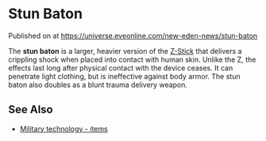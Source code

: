 # Stun Baton
Published on  at https://universe.eveonline.com/new-eden-news/stun-baton

The **stun baton** is a larger, heavier version of the
[Z-Stick](3rLFUehxOmRFeRSeigjt5c) that delivers a crippling shock when
placed into contact with human skin. Unlike the Z, the effects last long
after physical contact with the device ceases. It can penetrate light
clothing, but is ineffective against body armor. The stun baton also
doubles as a blunt trauma delivery weapon.

See Also
--------

-   [Military technology - items](1atx3NGYkl3oP5JiEa1ShQ#military)
